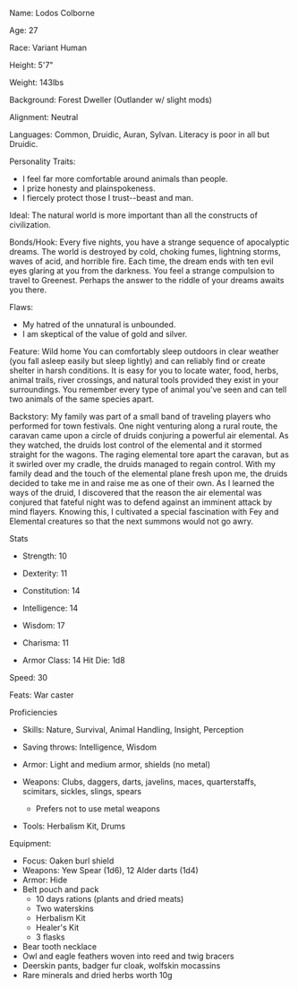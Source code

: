 Name: Lodos Colborne

Age: 27

Race: Variant Human

Height: 5'7"

Weight: 143lbs

Background: Forest Dweller (Outlander w/ slight mods)

Alignment: Neutral

Languages: Common, Druidic, Auran, Sylvan. Literacy is poor in all but Druidic. 

Personality Traits:
 - I feel far more comfortable around animals than people.
 - I prize honesty and plainspokeness.
 - I fiercely protect those I trust--beast and man.

Ideal: The natural world is more important than all the constructs of civilization.

Bonds/Hook: Every five nights, you have a strange sequence of apocalyptic dreams.
The world is destroyed by cold, choking fumes, lightning storms,
waves of acid, and horrible fire. Each time, the dream ends with ten evil eyes
glaring at you from the darkness. You feel a strange compulsion to travel to Greenest.
Perhaps the answer to the riddle of your dreams awaits you there.

Flaws:
 - My hatred of the unnatural is unbounded.
 - I am skeptical of the value of gold and silver. 

Feature: Wild home
You can comfortably sleep outdoors in clear weather (you fall asleep easily but sleep lightly)
and can reliably find or create shelter in harsh conditions.
It is easy for you to locate water, food, herbs, animal trails, river crossings,
and natural tools provided they exist in your surroundings.
You remember every type of animal you've seen and can tell two animals of the same species apart.

Backstory: My family was part of a small band of traveling players who performed
for town festivals. One night venturing along a rural route, the caravan came upon a circle of druids conjuring a powerful air elemental. As they watched, the druids lost control of the elemental and it stormed straight for the wagons. The raging elemental tore apart the caravan, but as it swirled over my cradle, the druids managed to regain control. With my family dead and the touch of the elemental plane fresh upon me, the druids decided to take me in and raise me as one of their own. As I learned the ways of the druid, I discovered that the reason the air elemental was conjured that fateful night was to defend against an imminent attack by mind flayers. Knowing this, I cultivated a special fascination with Fey and Elemental creatures so that the next summons would not go awry.

Stats
 - Strength:     10
 - Dexterity:    11
 - Constitution: 14
 - Intelligence: 14
 - Wisdom:       17
 - Charisma:     11
 
 - Armor Class:  14
Hit Die: 1d8

Speed: 30

Feats: War caster

Proficiencies
 - Skills: Nature, Survival, Animal Handling, Insight, Perception

 - Saving throws: Intelligence, Wisdom

 - Armor: Light and medium armor, shields (no metal)

 - Weapons: Clubs, daggers, darts, javelins, maces, quarterstaffs, scimitars, sickles, slings, spears
   - Prefers not to use metal weapons

 - Tools: Herbalism Kit, Drums

Equipment:
  - Focus:  Oaken burl shield
  - Weapons: Yew Spear (1d6), 12 Alder darts (1d4)
  - Armor: Hide
  - Belt pouch and pack
    - 10 days rations (plants and dried meats) 
    - Two waterskins
    - Herbalism Kit
    - Healer's Kit
    - 3 flasks
  - Bear tooth necklace
  - Owl and eagle feathers woven into reed and twig bracers
  - Deerskin pants, badger fur cloak, wolfskin mocassins
  - Rare minerals and dried herbs worth 10g
